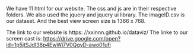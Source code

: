 We have 11 html for our website. The css and js are in their respective folders. We also used the jquery and jquery ui library. The imageID.csv is our dataset. And the best view screen size is 1366 x 768. 

The link to our website is https: //xxinnn.github.io/dataviz/ 
The linke to our screen cast is: https://drive.google.com/open?id=1p5jtSJdI38p4EwWi7V0QgyD-awo01ufi

